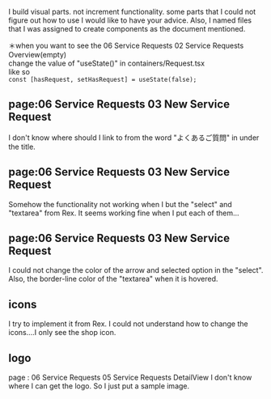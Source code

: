 I build visual parts. not increment functionality.
some parts that I could not figure out how to use I would like to have your advice.
Also, I named files that I was assigned to create components as the document mentioned.


＊when you want to see the 06 Service Requests 02 Service Requests Overview(empty)<br>
change the value of "useState()" in containers/Request.tsx<br>
like so <br>
`const [hasRequest, setHasRequest] = useState(false);`


## page:06 Service Requests 03 New Service Request

I don't know where should I link to from the word "よくあるご質問" in under the title.


## page:06 Service Requests 03 New Service Request

Somehow the functionality not working when I but the "select" and "textarea" from Rex.
It seems working fine when I put each of them...


## page:06 Service Requests 03 New Service Request

I could not change the color of the arrow and selected option in the "select".
Also, the border-line color of the "textarea" when it is hovered.

## icons
I try to implement it from Rex. I could not understand how to change the icons....I only see the shop icon.

## logo
page : 06 Service Requests 05 Service Requests DetailView
I don't know where I can get the logo. So I just put a sample image.

